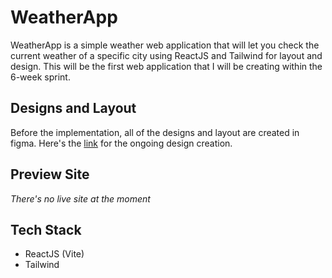 # WeatherApp
WeatherApp is a simple weather web application that will let you check the current weather of a specific city using ReactJS and Tailwind for layout and design. This will be the first web application that I will be creating within the 6-week sprint. 

## Designs and Layout
Before the implementation, all of the designs and layout are created in figma. Here's the [link](https://www.figma.com/design/c88aPhtMth5AfPTlcpPQVo/WeatherApp---React?node-id=0-1&t=v2Hag6vCnF7GBAta-0) for the ongoing design creation. 

## Preview Site
*There's no live site at the moment*

## Tech Stack
- ReactJS (Vite)
- Tailwind 

